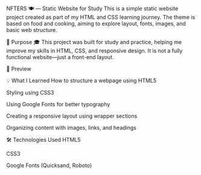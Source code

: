NFTERS 🍽️ — Static Website for Study
This is a simple static website project created as part of my HTML and CSS learning journey. The theme is based on food and cooking, aiming to explore layout, fonts, images, and basic web structure.

📖 Purpose
🎓 This project was built for study and practice, helping me improve my skills in HTML, CSS, and responsive design. It is not a fully functional website—just a front-end layout.

📸 Preview

💡 What I Learned
How to structure a webpage using HTML5

Styling using CSS3

Using Google Fonts for better typography

Creating a responsive layout using wrapper sections

Organizing content with images, links, and headings

🛠️ Technologies Used
HTML5

CSS3

Google Fonts (Quicksand, Roboto)
